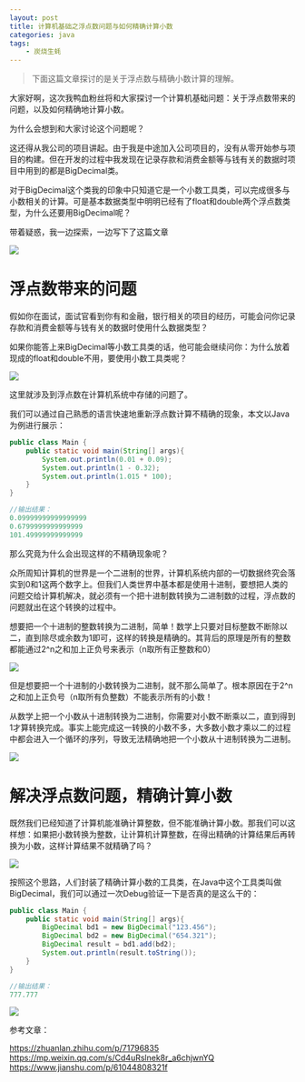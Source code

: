 ```yaml
---
layout: post
title: 计算机基础之浮点数问题与如何精确计算小数
categories: java
tags:
	- 炭烧生蚝
---
```


> 下面这篇文章探讨的是关于浮点数与精确小数计算的理解。

<!--more-->

大家好啊，这次我鸭血粉丝将和大家探讨一个计算机基础问题：关于浮点数带来的问题，以及如何精确地计算小数。

为什么会想到和大家讨论这个问题呢？

这还得从我公司的项目讲起。由于我是中途加入公司项目的，没有从零开始参与项目的构建。但在开发的过程中我发现在记录存款和消费金额等与钱有关的数据时项目中用到的都是BigDecimal类。

对于BigDecimal这个类我的印象中只知道它是一个小数工具类，可以完成很多与小数相关的计算。可是基本数据类型中明明已经有了float和double两个浮点数类型，为什么还要用BigDecimal呢？

带着疑惑，我一边探索，一边写下了这篇文章

![](http://www.justdojava.com/assets/images/2019/java/image-tssh/decimal/1.jpg)

# 浮点数带来的问题

假如你在面试，面试官看到你有和金融，银行相关的项目的经历，可能会问你记录存款和消费金额等与钱有关的数据时使用什么数据类型？

如果你能答上来BigDecimal等小数工具类的话，他可能会继续问你：为什么放着现成的float和double不用，要使用小数工具类呢？

![](http://www.justdojava.com/assets/images/2019/java/image-tssh/decimal/2.jpg)

这里就涉及到浮点数在计算机系统中存储的问题了。

我们可以通过自己熟悉的语言快速地重新浮点数计算不精确的现象，本文以Java为例进行展示：

```java
public class Main {
    public static void main(String[] args){
        System.out.println(0.01 + 0.09);
        System.out.println(1 - 0.32);
        System.out.println(1.015 * 100);
    }
}

//输出结果：
0.09999999999999999
0.6799999999999999
101.49999999999999
```

那么究竟为什么会出现这样的不精确现象呢？

众所周知计算机的世界是一个二进制的世界，计算机系统内部的一切数据终究会落实到0和1这两个数字上。但我们人类世界中基本都是使用十进制，要想把人类的问题交给计算机解决，就必须有一个把十进制数转换为二进制数的过程，浮点数的问题就出在这个转换的过程中。

想要把一个十进制的整数转换为二进制，简单！数学上只要对目标整数不断除以二，直到除尽或余数为1即可，这样的转换是精确的。其背后的原理是所有的整数都能通过2^n之和加上正负号来表示（n取所有正整数和0）

![](http://www.justdojava.com/assets/images/2019/java/image-tssh/decimal/3.png)

但是想要把一个十进制的小数转换为二进制，就不那么简单了。根本原因在于2^n之和加上正负号（n取所有负整数）不能表示所有的小数！

从数学上把一个小数从十进制转换为二进制，你需要对小数不断乘以二，直到得到1才算转换完成。事实上能完成这一转换的小数不多，大多数小数才乘以二的过程中都会进入一个循环的序列，导致无法精确地把一个小数从十进制转换为二进制。

![](http://www.justdojava.com/assets/images/2019/java/image-tssh/decimal/4.png)

# 解决浮点数问题，精确计算小数

既然我们已经知道了计算机能准确计算整数，但不能准确计算小数。那我们可以这样想：如果把小数转换为整数，让计算机计算整数，在得出精确的计算结果后再转换为小数，这样计算结果不就精确了吗？

![](http://www.justdojava.com/assets/images/2019/java/image-tssh/decimal/5.jpg)

按照这个思路，人们封装了精确计算小数的工具类，在Java中这个工具类叫做BigDecimal，我们可以通过一次Debug验证一下是否真的是这么干的：

```java
public class Main {
    public static void main(String[] args){
        BigDecimal bd1 = new BigDecimal("123.456");
        BigDecimal bd2 = new BigDecimal("654.321");
        BigDecimal result = bd1.add(bd2);
        System.out.println(result.toString());
    }
}

//输出结果：
777.777
```

![](http://www.justdojava.com/assets/images/2019/java/image-tssh/decimal/6.png)


参考文章：

https://zhuanlan.zhihu.com/p/71796835
https://mp.weixin.qq.com/s/Cd4uRslnek8r_a6chjwnYQ
https://www.jianshu.com/p/61044808321f
